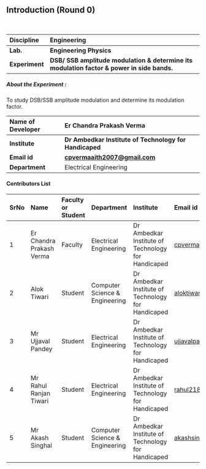 ## Introduction (Round 0)

<br>

<b>Discipline | <b>Engineering
:--|:--|
<b> Lab. | <b> Engineering Physics
<b> Experiment|     <b> DSB/ SSB amplitude modulation & determine its modulation factor & power in side bands.



<h5> About the Experiment : </h5>
To study DSB/SSB amplitude modulation and determine its modulation factor.

<b>Name of Developer | <b> Er Chandra Prakash Verma
:--|:--|
<b> Institute | <b> Dr Ambedkar Institute of Technology for Handicaped
<b> Email id|     <b> cpvermaaith2007@gmail.com
<b> Department | Electrical Engineering

#### Contributors List

SrNo | Name | Faculty or Student | Department| Institute | Email id
:--|:--|:--|:--|:--|:--|
1 |  Er Chandra Prakash Verma | Faculty |Electrical Engineering |  Dr Ambedkar Institute of Technology for Handicaped |cpvermaaith2007@gmail.com 
2 | Alok Tiwari| Student | Computer Science & Engineering | Dr Ambedkar Institute of Technology for Handicaped |aloktiwari123yoyo@gmail.com
3 | Mr Ujjaval Pandey | Student | Electrical Engineering | Dr Ambedkar Institute of Technology for Handicaped |ujjavalpandey0@gmail.com
4 | Mr Rahul Ranjan Tiwari  | Student |  Electrical Engineering | Dr Ambedkar Institute of Technology for Handicaped |rahul2187679@gmail.com
5 | Mr Akash Singhal  | Student |  Computer Science & Engineering | Dr Ambedkar Institute of Technology for Handicaped |akashsinghal5880@gmail.com


<br>

